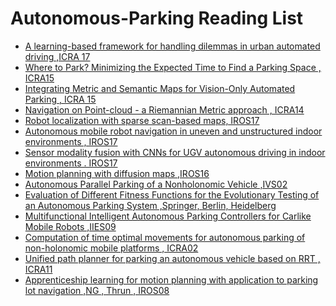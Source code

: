 # Autonomous-Parking Reading List

* [A learning-based framework for handling dilemmas in urban automated driving ,ICRA 17](https://ieeexplore.ieee.org/document/7989172/)
* [Where  to  Park?
Minimizing  the  Expected  Time  to  Find  a  Parking  Space , ICRA15](https://ieeexplore.ieee.org/document/7139482/)
* [Integrating Metric and Semantic Maps for
Vision-Only Automated Parking , ICRA 15](https://ieeexplore.ieee.org/document/7139484/)
* [Navigation on Point-cloud - a Riemannian Metric approach , ICRA14](https://ieeexplore.ieee.org/document/6907453/)
* [Robot localization with sparse scan-based maps, IROS17](https://ieeexplore.ieee.org/document/8202219/)
* [Autonomous mobile robot navigation in uneven and unstructured indoor environments , IROS17](https://ieeexplore.ieee.org/document/8202145/)
* [Sensor modality fusion with CNNs for UGV autonomous driving in indoor environments . IROS17](https://ieeexplore.ieee.org/document/8205958/)
* [Motion planning with diffusion maps ,IROS16](https://ieeexplore.ieee.org/document/7759232/)
* [Autonomous Parallel Parking of a Nonholonomic Vehicle ,IVS02](https://ieeexplore.ieee.org/abstract/document/566343/)
* [Evaluation of Different Fitness Functions for the Evolutionary Testing of an Autonomous Parking System ,Springer, Berlin, Heidelberg](https://link.springer.com/chapter/10.1007%2F978-3-540-24855-2_160)
* [Multifunctional Intelligent Autonomous Parking Controllers for Carlike Mobile Robots ,IIES09](https://ieeexplore.ieee.org/abstract/document/5280204/)
* [Computation of time optimal movements for autonomous parking of non-holonomic mobile platforms , ICRA02](https://ieeexplore.ieee.org/abstract/document/933030/)
* [Unified path planner for parking an autonomous vehicle based on RRT , ICRA11](https://ieeexplore.ieee.org/abstract/document/5980105/)
* [Apprenticeship learning for motion planning with application to parking lot navigation ,NG , Thrun , IROS08](https://ieeexplore.ieee.org/document/4651222/)
